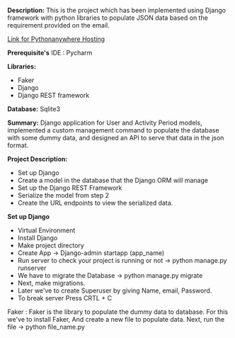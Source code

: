 **Description:** This is the project which has been implemented using Django framework
with python libraries to populate JSON data based on the requirement provided on the email.

[Link for Pythonanywhere Hosting](http://kuladeep.pythonanywhere.com/members/)

**Prerequisite's**
IDE : Pycharm

**Libraries:**
- Faker
- Django
- Django REST framework

**Database:** Sqlite3

**Summary:** Django application for User and Activity Period models, implemented a custom management command to populate the database with some dummy data,
and designed an API to serve that data in the json format.

**Project Description:**
- Set up Django
- Create a model in the database that the Django ORM will manage
- Set up the Django REST Framework
- Serialize the model from step 2
- Create the URL endpoints to view the serialized data.

**Set up Django**
 - Virtual Environment
 - Install Django
 - Make project directory
 - Create App -> Django-admin startapp (app_name)
 - Run server to check your project is running or not -> python manage.py runserver
 - We have to migrate the Database -> python manage.py migrate
 - Next, make migrations.
 - Later we've to create Superuser by giving Name, email, Password.
 - To break server Press CRTL + C

Faker : Faker is the library to populate the dummy data to database. For this we've to install Faker, And create a new file to populate data.
Next, run the file -> python file_name.py
